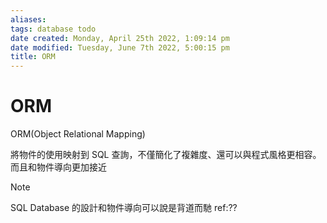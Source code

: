```yaml
---
aliases: 
tags: database todo 
date created: Monday, April 25th 2022, 1:09:14 pm
date modified: Tuesday, June 7th 2022, 5:00:15 pm
title: ORM
---
```


# ORM

ORM(Object Relational Mapping)

將物件的使用映射到 SQL 查詢，不僅簡化了複雜度、還可以與程式風格更相容。而且和物件導向更加接近

> [!Note]
> SQL Database 的設計和物件導向可以說是背道而馳
> ref:??